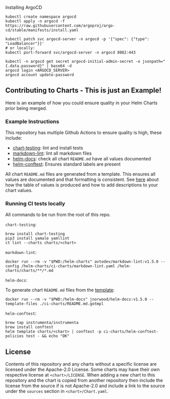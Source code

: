 Installing ArgoCD

```
kubectl create namespace argocd
kubectl apply -n argocd -f https://raw.githubusercontent.com/argoproj/argo-cd/stable/manifests/install.yaml
```

```
kubectl patch svc argocd-server -n argocd -p '{"spec": {"type": "LoadBalancer"}}'
# or locally:
kubectl port-forward svc/argocd-server -n argocd 8082:443
```

```
kubectl -n argocd get secret argocd-initial-admin-secret -o jsonpath="{.data.password}" | base64 -d
argocd login <ARGOCD_SERVER>  
argocd account update-password
```


## Contributing to Charts - This is just an Example!
Here is an example of how you could ensure quality in your Helm Charts prior being merged.

### Example Instructions
This repository has multiple Github Actions to ensure quality is high, these include:

- [chart-testing](https://github.com/helm/chart-testing): lint and install tests
- [markdown-lint](https://github.com/avto-dev/markdown-lint): lint all markdown files
- [helm-docs](https://github.com/norwoodj/helm-docs): check all chart `README.md` have all values documented
- [helm-conftest](https://github.com/instrumenta/helm-conftest): Ensures standard labels are present

All chart `README.md` files are generated from a template. This ensures all values are documented and that formatting is consistent. See [here](https://github.com/norwoodj/helm-docs#valuesyaml-metadata) about how the table of values is produced and how to add descriptions to your chart values.

### Running CI tests locally

All commands to be run from the root of this repo.

`chart-testing`:

  ```console
  brew install chart-testing
  pip3 install yamale yamllint
  ct lint --charts charts/<chart>
  ```

`markdown-lint`:

  ```console
  docker run --rm -v "$PWD:/helm-charts" avtodev/markdown-lint:v1.5.0 --config /helm-charts/ci-charts/markdown-lint.yaml /helm-charts/charts/**/*.md
  ```

`helm-docs`:

  To generate chart `README.md` files from the [template](ci-charts/README.md.gotmpl):

  ```console
  docker run --rm -v "$PWD:/helm-docs" jnorwood/helm-docs:v1.5.0 --template-files ./ci-charts/README.md.gotmpl
  ```

`helm-conftest`:

  ```console
  brew tap instrumenta/instrumenta
  brew install conftest
  helm template charts/<chart> | conftest -p ci-charts/helm-conftest-policies test - && echo "OK"
  ```

## License

Contents of this repository and any charts without a specific license are licensed under the Apache-2.0 License. 
Some charts may have their own respective license at `<chart>/LICENSE`. 
When adding a new chart to this repository and the chart is copied from another repository then include the license 
from the source if is not Apache-2.0 and include a link to the source under the `sources` section in `<chart>/Chart.yaml`.
